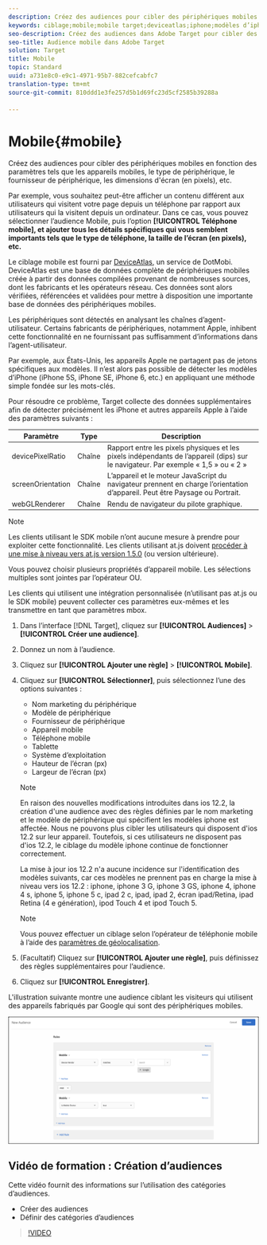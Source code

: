 ```yaml
---
description: Créez des audiences pour cibler des périphériques mobiles en fonction des paramètres tels que les appareils mobiles, le type de périphérique, le fournisseur de périphérique, les dimensions d'écran (en pixels), etc.
keywords: ciblage;mobile;mobile target;deviceatlas;iphone;modèles d’iphone;device atlas;largeur d’affichage;largeur d’affichage;hauteur d’affichage;type d’appareil;hauteur d’affichage;téléphone;tablette;modèle d’appareil
seo-description: Créez des audiences dans Adobe Target pour cibler des périphériques mobiles en fonction des paramètres tels que le périphérique mobile, le type de périphérique, le fournisseur de périphérique, les dimensions d'écran (en pixels), etc.
seo-title: Audience mobile dans Adobe Target
solution: Target
title: Mobile
topic: Standard
uuid: a731e8c0-e9c1-4971-95b7-882cefcabfc7
translation-type: tm+mt
source-git-commit: 810ddd1e3fe257d5b1d69fc23d5cf2585b39288a

---
```



# Mobile{#mobile}

Créez des audiences pour cibler des périphériques mobiles en fonction des paramètres tels que les appareils mobiles, le type de périphérique, le fournisseur de périphérique, les dimensions d&#39;écran (en pixels), etc.

Par exemple, vous souhaitez peut-être afficher un contenu différent aux utilisateurs qui visitent votre page depuis un téléphone par rapport aux utilisateurs qui la visitent depuis un ordinateur. Dans ce cas, vous pouvez sélectionner l’audience Mobile, puis l’option **[!UICONTROL Téléphone mobile], et ajouter tous les détails spécifiques qui vous semblent importants tels que le type de téléphone, la taille de l’écran (en pixels), etc.**

Le ciblage mobile est fourni par [DeviceAtlas](https://deviceatlas.com/device-data/user-agent-tester), un service de DotMobi. DeviceAtlas est une base de données complète de périphériques mobiles créée à partir des données compilées provenant de nombreuses sources, dont les fabricants et les opérateurs réseau. Ces données sont alors vérifiées, référencées et validées pour mettre à disposition une importante base de données des périphériques mobiles.

Les périphériques sont détectés en analysant les chaînes d’agent-utilisateur. Certains fabricants de périphériques, notamment Apple, inhibent cette fonctionnalité en ne fournissant pas suffisamment d’informations dans l’agent-utilisateur.

Par exemple, aux États-Unis, les appareils Apple ne partagent pas de jetons spécifiques aux modèles. Il n’est alors pas possible de détecter les modèles d’iPhone (iPhone 5S, iPhone SE, iPhone 6, etc.) en appliquant une méthode simple fondée sur les mots-clés.

Pour résoudre ce problème, Target collecte des données supplémentaires afin de détecter précisément les iPhone et autres appareils Apple à l’aide des paramètres suivants :

| Paramètre | Type | Description |
|--- |--- |--- |
| devicePixelRatio | Chaîne | Rapport entre les pixels physiques et les pixels indépendants de l’appareil (dips) sur le navigateur. Par exemple « 1,5 » ou « 2 » |
| screenOrientation | Chaîne | L’appareil et le moteur JavaScript du navigateur prennent en charge l’orientation d’appareil. Peut être Paysage ou Portrait. |
| webGLRenderer | Chaîne | Rendu de navigateur du pilote graphique. |

>[!NOTE]
>
>Les clients utilisant le SDK mobile n’ont aucune mesure à prendre pour exploiter cette fonctionnalité. Les clients utilisant at.js doivent [procéder à une mise à niveau vers at.js version 1.5.0](../../../c-implementing-target/c-implementing-target-for-client-side-web/target-atjs-versions.md#reference_DBB5EDB79EC44E558F9E08D4774A0F7A) (ou version ultérieure).

Vous pouvez choisir plusieurs propriétés d’appareil mobile. Les sélections multiples sont jointes par l’opérateur OU.

Les clients qui utilisent une intégration personnalisée (n’utilisant pas at.js ou le SDK mobile) peuvent collecter ces paramètres eux-mêmes et les transmettre en tant que paramètres mbox.

1. Dans l’interface [!DNL Target], cliquez sur **[!UICONTROL Audiences]** &gt; **[!UICONTROL Créer une audience]**.
1. Donnez un nom à l’audience.
1. Cliquez sur **[!UICONTROL Ajouter une règle]** &gt; **[!UICONTROL Mobile]**.
1. Cliquez sur **[!UICONTROL Sélectionner]**, puis sélectionnez l’une des options suivantes :

   * Nom marketing du périphérique
   * Modèle de périphérique
   * Fournisseur de périphérique
   * Appareil mobile
   * Téléphone mobile
   * Tablette
   * Système d’exploitation
   * Hauteur de l’écran (px)
   * Largeur de l’écran (px)
   >[!NOTE]
   >
   >En raison des nouvelles modifications introduites dans ios 12.2, la création d&#39;une audience avec des règles définies par le nom marketing et le modèle de périphérique qui spécifient les modèles iphone est affectée. Nous ne pouvons plus cibler les utilisateurs qui disposent d&#39;ios 12.2 sur leur appareil. Toutefois, si ces utilisateurs ne disposent pas d&#39;ios 12.2, le ciblage du modèle iphone continue de fonctionner correctement.
   >
   >La mise à jour ios 12.2 n&#39;a aucune incidence sur l&#39;identification des modèles suivants, car ces modèles ne prennent pas en charge la mise à niveau vers ios 12.2 : iphone, iphone 3 G, iphone 3 GS, iphone 4, iphone 4 s, iphone 5, iphone 5 c, ipad 2 c, ipad, ipad 2, écran ipad/Retina, ipad Retina (4 e génération), ipod Touch 4 et ipod Touch 5.

   >[!NOTE]
   >
   >Vous pouvez effectuer un ciblage selon l’opérateur de téléphonie mobile à l’aide des [paramètres de géolocalisation](../../../c-target/c-audiences/c-target-rules/geo.md#concept_5B4D99DE685348FB877929EE0F942670).

1. (Facultatif) Cliquez sur **[!UICONTROL Ajouter une règle]**, puis définissez des règles supplémentaires pour l’audience.
1. Cliquez sur **[!UICONTROL Enregistrer]**.

L&#39;illustration suivante montre une audience ciblant les visiteurs qui utilisent des appareils fabriqués par Google qui sont des périphériques mobiles.

![Périphériques mobiles Target](assets/target_mobile.png)

## Vidéo de formation : Création d’audiences

Cette vidéo fournit des informations sur l’utilisation des catégories d’audiences.

* Créer des audiences
* Définir des catégories d’audiences

>[!VIDEO](https://video.tv.adobe.com/v/17392?captions=fre_fr)
